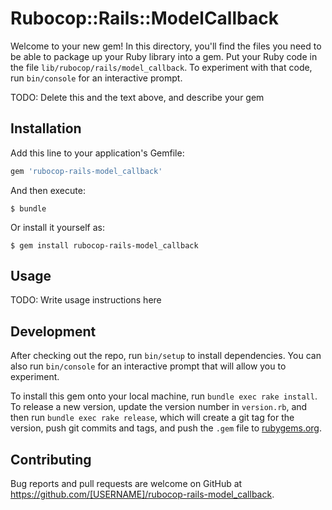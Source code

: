 # Rubocop::Rails::ModelCallback

Welcome to your new gem! In this directory, you'll find the files you need to be able to package up your Ruby library into a gem. Put your Ruby code in the file `lib/rubocop/rails/model_callback`. To experiment with that code, run `bin/console` for an interactive prompt.

TODO: Delete this and the text above, and describe your gem

## Installation

Add this line to your application's Gemfile:

```ruby
gem 'rubocop-rails-model_callback'
```

And then execute:

    $ bundle

Or install it yourself as:

    $ gem install rubocop-rails-model_callback

## Usage

TODO: Write usage instructions here

## Development

After checking out the repo, run `bin/setup` to install dependencies. You can also run `bin/console` for an interactive prompt that will allow you to experiment.

To install this gem onto your local machine, run `bundle exec rake install`. To release a new version, update the version number in `version.rb`, and then run `bundle exec rake release`, which will create a git tag for the version, push git commits and tags, and push the `.gem` file to [rubygems.org](https://rubygems.org).

## Contributing

Bug reports and pull requests are welcome on GitHub at https://github.com/[USERNAME]/rubocop-rails-model_callback.

